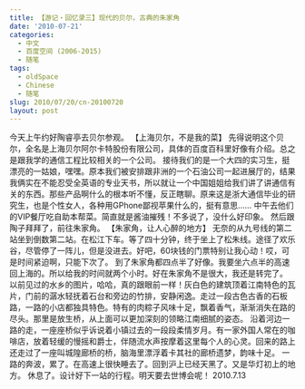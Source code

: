 ```yaml
---
title: 【游记・回忆录三】现代的贝尔，古典的朱家角
date: '2010-07-21'
categories:
  - 中文
  - 百度空间 (2006-2015)
  - 随笔
tags:
  - oldSpace
  - Chinese
  - 随笔
slug: 2010/07/20/cn-20100720
layout: post
---
```

今天上午约好陶睿亭去贝尔参观。
【上海贝尔，不是我的菜】
先得说明这个贝尔，全名是上海贝尔阿尔卡特股份有限公司，具体的百度百科里好像有介绍。总之是跟我学的通信工程比较相关的一个公司。
接待我们的是一个大四的实习生，挺漂亮的一姑娘，嘿嘿。原本我们被安排跟非洲的一个石油公司一起进展厅的，结果我俩实在不能忍受全英语的专业天书，所以就让一个中国姐姐给我们讲了讲通信有关的东西。那些产品啊什么的根本听不懂，反正瞎聊。原来这是浙大通信毕业的研究生，也是个性女人，各种用GPhone鄙视苹果什么的，挺有意思……
中午去他们的VIP餐厅吃自助本帮菜。简直就是酱油摧残！不多说了，没什么好印象。
然后跟陶子拜拜了，前往朱家角。
【朱家角，让人心醉的地方】
无奈的从九号线的第二站坐到倒数第二站。在松江下车。等了四十分钟，终于坐上了松朱线。途径了欢乐谷，尽管停了一阵儿，但是没进去。好吧，60块钱的门票特别让我心动！哎，可是时间紧迫啊，只能下次了。
到了朱家角都四点半了好像。我要坐六点半的高速回上海的。所以给我的时间就两个小时。好在朱家角不是很大，我还是转完了。
以前见过的水乡的图片，哈哈，真的跟眼前一样！灰白色的建筑顶着江南特色的瓦片，门前的潺水轻抚着石台和旁边的竹排，安静闲逸。走过一段古色古香的石板路，一路的小店都独具特色。特有的肉粽子风味十足，飘着香气，渐渐消失在路的尽头。那里是放生桥，从上面可以更加深刻的领略江南细腻的姿态。
沿着河边一路的走，一座座桥似乎诉说着小镇过去的一段段柔情岁月。有一家外国人常在的咖啡店，放着轻缓的慢摇和爵士，伴随流水声按摩着这里每个人的心灵。回来的路上还走过了一座叫城隍廊桥的桥，脑海里漂浮着卡其社的廊桥遗梦，韵味十足。
一路的奔波，累了。在高速上很快睡去了。回到沪上已经天黑了。又是华灯初上的地方。
休息了。设计好下一站的行程。明天要去世博会呢！
2010.7.13
